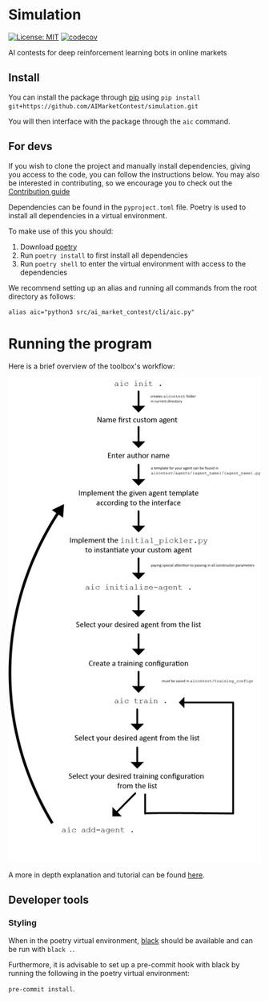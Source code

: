 

# Simulation
[![License: MIT](https://img.shields.io/badge/License-MIT-yellow.svg)](https://opensource.org/licenses/MIT)
[![codecov](https://codecov.io/gh/AIMarketContest/simulation/branch/main/graph/badge.svg?token=T232TJMI22)](https://codecov.io/gh/AIMarketContest/simulation)

AI contests for deep reinforcement learning bots in online markets

## Install
You can install the package through [pip](https://pip.pypa.io/en/stable/) using `pip install git+https://github.com/AIMarketContest/simulation.git`

You will then interface with the package through the `aic` command.
## For devs
If you wish to clone the project and manually install dependencies, giving you access to the code, you can follow the instructions below. You may also be interested in contributing, so we encourage you to check out the [Contribution guide](docs/contributing.md)

Dependencies can be found in the `pyproject.toml` file.
Poetry is used to install all dependencies in a virtual environment.

To make use of this you should:
1. Download [poetry](https://python-poetry.org/)
2. Run `poetry install` to first install all dependencies
3. Run `poetry shell` to enter the virtual environment with access to the
   dependencies

We recommend setting up an alias and running all commands from the root directory as follows:
```
alias aic="python3 src/ai_market_contest/cli/aic.py"
```

# Running the program

Here is a brief overview of the toolbox's workflow:

<img src="docs/tutorial/aic_workflow.png" alt="Workflow">

A more in depth explanation and tutorial can be found [here](docs/tutorial/getting_started_tutorial.md).

## Developer tools

### Styling
When in the poetry virtual environment, [black](https://black.readthedocs.io/en/stable/) should be available and can be run with `black .`.

Furthermore, it is advisable to set up a pre-commit hook with black by running the following in the poetry virtual environment:

`pre-commit install`.

